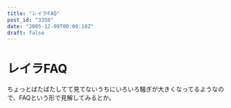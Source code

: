 ```yaml
---
title: "レイラFAQ"
post_id: "3358"
date: "2005-12-09T00:00:10Z"
draft: false
---
```


# レイラFAQ

ちょっとばたばたしてて見てないうちにいろいろ騒ぎが大きくなってるようなので、FAQという形で見解してみるとか。
